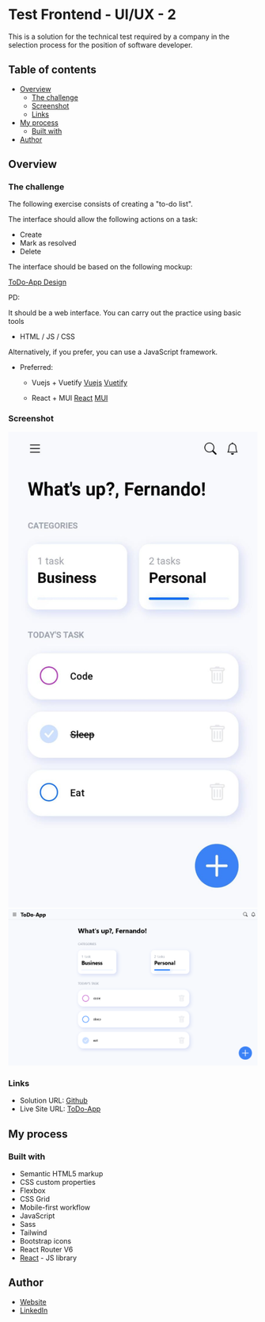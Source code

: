 # Test Frontend - UI/UX - 2

This is a solution for the technical test required by a company in the selection process for the position of software developer.

## Table of contents

- [Overview](#overview)
  - [The challenge](#the-challenge)
  - [Screenshot](#screenshot)
  - [Links](#links)
- [My process](#my-process)
  - [Built with](#built-with)
- [Author](#author)

## Overview

### The challenge

The following exercise consists of creating a "to-do list".

The interface should allow the following actions on a task:

- Create
- Mark as resolved
- Delete

The interface should be based on the following mockup:

[ToDo-App Design](https://dribbble.com/shots/14100356-ToDo-App-UI)

PD:

It should be a web interface.
You can carry out the practice using basic tools
- HTML / JS / CSS

Alternatively, if you prefer, you can use a JavaScript framework.
- Preferred:
    - Vuejs + Vuetify
    [Vuejs](https://vuejs.org/)
    [Vuetify](https://vuetifyjs.com/en/)

    - React + MUI
    [React](https://reactjs.org/)
    [MUI](https://mui.com/)


### Screenshot

![Mobile](./src/assets/screenshotToDo-AppMobile.jpeg)
![Desktop](./src/assets/screenshotToDo-AppDesktop.png)

### Links

- Solution URL: [Github](https://github.com/SFCC5555/test-frontend-ui-ux-2)
- Live Site URL: [ToDo-App](https://todo-app-sfcc.netlify.app/)

## My process

### Built with

- Semantic HTML5 markup
- CSS custom properties
- Flexbox
- CSS Grid
- Mobile-first workflow
- JavaScript
- Sass
- Tailwind
- Bootstrap icons
- React Router V6
- [React](https://reactjs.org/) - JS library

## Author

- [Website](https://sfcc5555.netlify.app/)
- [LinkedIn ](https://www.linkedin.com/in/fernando-carrasco-dev/)

